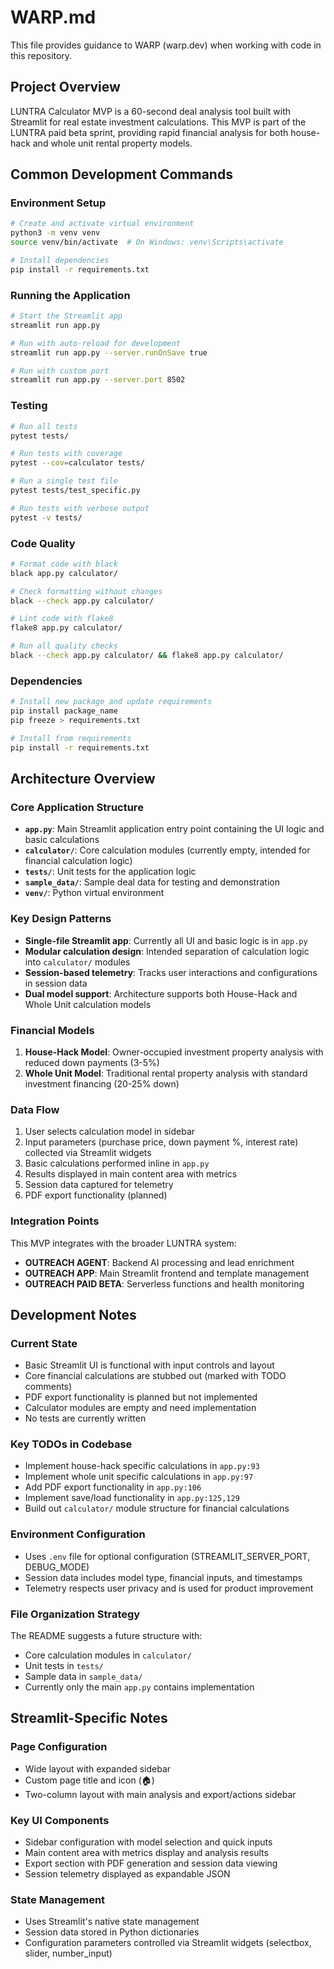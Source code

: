 # WARP.md

This file provides guidance to WARP (warp.dev) when working with code in this repository.

## Project Overview

LUNTRA Calculator MVP is a 60-second deal analysis tool built with Streamlit for real estate investment calculations. This MVP is part of the LUNTRA paid beta sprint, providing rapid financial analysis for both house-hack and whole unit rental property models.

## Common Development Commands

### Environment Setup
```bash
# Create and activate virtual environment
python3 -m venv venv
source venv/bin/activate  # On Windows: venv\Scripts\activate

# Install dependencies
pip install -r requirements.txt
```

### Running the Application
```bash
# Start the Streamlit app
streamlit run app.py

# Run with auto-reload for development
streamlit run app.py --server.runOnSave true

# Run with custom port
streamlit run app.py --server.port 8502
```

### Testing
```bash
# Run all tests
pytest tests/

# Run tests with coverage
pytest --cov=calculator tests/

# Run a single test file
pytest tests/test_specific.py

# Run tests with verbose output
pytest -v tests/
```

### Code Quality
```bash
# Format code with black
black app.py calculator/

# Check formatting without changes
black --check app.py calculator/

# Lint code with flake8
flake8 app.py calculator/

# Run all quality checks
black --check app.py calculator/ && flake8 app.py calculator/
```

### Dependencies
```bash
# Install new package and update requirements
pip install package_name
pip freeze > requirements.txt

# Install from requirements
pip install -r requirements.txt
```

## Architecture Overview

### Core Application Structure
- **`app.py`**: Main Streamlit application entry point containing the UI logic and basic calculations
- **`calculator/`**: Core calculation modules (currently empty, intended for financial calculation logic)
- **`tests/`**: Unit tests for the application logic
- **`sample_data/`**: Sample deal data for testing and demonstration
- **`venv/`**: Python virtual environment

### Key Design Patterns
- **Single-file Streamlit app**: Currently all UI and basic logic is in `app.py`
- **Modular calculation design**: Intended separation of calculation logic into `calculator/` modules
- **Session-based telemetry**: Tracks user interactions and configurations in session data
- **Dual model support**: Architecture supports both House-Hack and Whole Unit calculation models

### Financial Models
1. **House-Hack Model**: Owner-occupied investment property analysis with reduced down payments (3-5%)
2. **Whole Unit Model**: Traditional rental property analysis with standard investment financing (20-25% down)

### Data Flow
1. User selects calculation model in sidebar
2. Input parameters (purchase price, down payment %, interest rate) collected via Streamlit widgets
3. Basic calculations performed inline in `app.py`
4. Results displayed in main content area with metrics
5. Session data captured for telemetry
6. PDF export functionality (planned)

### Integration Points
This MVP integrates with the broader LUNTRA system:
- **OUTREACH AGENT**: Backend AI processing and lead enrichment
- **OUTREACH APP**: Main Streamlit frontend and template management  
- **OUTREACH PAID BETA**: Serverless functions and health monitoring

## Development Notes

### Current State
- Basic Streamlit UI is functional with input controls and layout
- Core financial calculations are stubbed out (marked with TODO comments)
- PDF export functionality is planned but not implemented
- Calculator modules are empty and need implementation
- No tests are currently written

### Key TODOs in Codebase
- Implement house-hack specific calculations in `app.py:93`
- Implement whole unit specific calculations in `app.py:97`
- Add PDF export functionality in `app.py:106`
- Implement save/load functionality in `app.py:125,129`
- Build out `calculator/` module structure for financial calculations

### Environment Configuration
- Uses `.env` file for optional configuration (STREAMLIT_SERVER_PORT, DEBUG_MODE)
- Session data includes model type, financial inputs, and timestamps
- Telemetry respects user privacy and is used for product improvement

### File Organization Strategy
The README suggests a future structure with:
- Core calculation modules in `calculator/`
- Unit tests in `tests/`
- Sample data in `sample_data/`
- Currently only the main `app.py` contains implementation

## Streamlit-Specific Notes

### Page Configuration
- Wide layout with expanded sidebar
- Custom page title and icon (🏠)
- Two-column layout with main analysis and export/actions sidebar

### Key UI Components
- Sidebar configuration with model selection and quick inputs
- Main content area with metrics display and analysis results
- Export section with PDF generation and session data viewing
- Session telemetry displayed as expandable JSON

### State Management
- Uses Streamlit's native state management
- Session data stored in Python dictionaries
- Configuration parameters controlled via Streamlit widgets (selectbox, slider, number_input)
